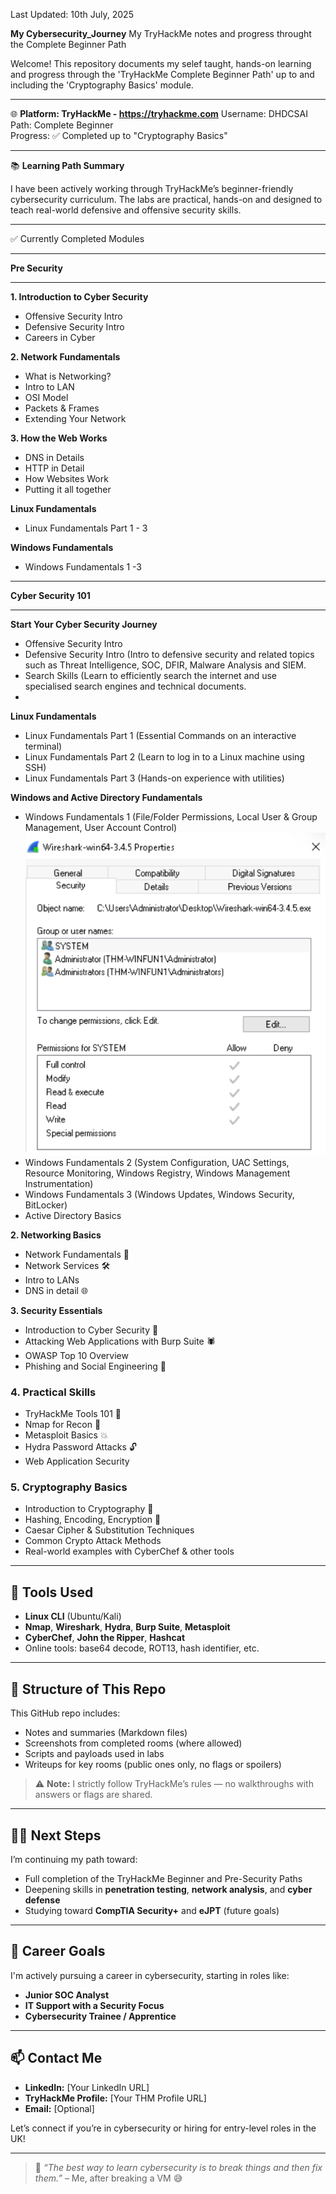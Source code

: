 Last Updated: 10th July, 2025

**My Cybersecurity_Journey**
My TryHackMe notes and progress throught the Complete Beginner Path

Welcome! This repository documents my selef taught, hands-on learning and progress through the 'TryHackMe Complete Beginner Path' up to and including the 'Cryptography Basics' module.

---

🌐 
**Platform: TryHackMe - https://tryhackme.com**
Username: DHDCSAI  
Path: Complete Beginner  
Progress: ✅ Completed up to "Cryptography Basics"  

---

📚 
**Learning Path Summary**

I have been actively working through TryHackMe’s beginner-friendly cybersecurity curriculum. The labs are practical, hands-on and designed to teach real-world defensive and offensive security skills.

---

✅ Currently Completed Modules
***************************************
**Pre Security**
***************************************

**1. Introduction to Cyber Security**
- Offensive Security Intro
- Defensive Security Intro
- Careers in Cyber

**2. Network Fundamentals**
- What is Networking?
- Intro to LAN
- OSI Model
- Packets & Frames
- Extending Your Network

**3. How the Web Works**
- DNS in Details
- HTTP in Detail
- How Websites Work
- Putting it all together 

**Linux Fundamentals**
- Linux Fundamentals Part 1 - 3

**Windows Fundamentals**
- Windows Fundamentals 1 -3
  
************************************
**Cyber Security 101**
************************************
**Start Your Cyber Security Journey**
- Offensive Security Intro
- Defensive Security Intro (Intro to defensive security and related topics such as Threat Intelligence, SOC, DFIR, Malware Analysis and SIEM.
- Search Skills (Learn to efficiently search the internet and use specialised search engines and technical documents.
- 
**Linux Fundamentals**
- Linux Fundamentals Part 1 (Essential Commands on an interactive terminal)
- Linux Fundamentals Part 2 (Learn to log in to a Linux machine using SSH)
- Linux Fundamentals Part 3 (Hands-on experience with utilities)

**Windows and Active Directory Fundamentals**
- Windows Fundamentals 1 (File/Folder Permissions, Local User & Group Management, User Account Control) ![ActiveDirectory](media/UserAccountControl_WindowsFundamentals1_task7_thm.png)
- Windows Fundamentals 2 (System Configuration, UAC Settings, Resource Monitoring, Windows Registry, Windows Management Instrumentation) 
- Windows Fundamentals 3 (Windows Updates, Windows Security, BitLocker)
- Active Directory Basics
  


**2. Networking Basics**
- Network Fundamentals 🔌
- Network Services 🛠️
- Intro to LANs
- DNS in detail 🌐

**3. Security Essentials**
- Introduction to Cyber Security 🔐
- Attacking Web Applications with Burp Suite 🕷️
- OWASP Top 10 Overview
- Phishing and Social Engineering 🎣

### 4. **Practical Skills**
- TryHackMe Tools 101 🧰
- Nmap for Recon 📡
- Metasploit Basics 💥
- Hydra Password Attacks 🔓
- Web Application Security

### 5. **Cryptography Basics**
- Introduction to Cryptography 🧬
- Hashing, Encoding, Encryption 🔑
- Caesar Cipher & Substitution Techniques
- Common Crypto Attack Methods
- Real-world examples with CyberChef & other tools

---

## 🧰 Tools Used

- **Linux CLI** (Ubuntu/Kali)
- **Nmap**, **Wireshark**, **Hydra**, **Burp Suite**, **Metasploit**
- **CyberChef**, **John the Ripper**, **Hashcat**
- Online tools: base64 decode, ROT13, hash identifier, etc.

---

## 📁 Structure of This Repo

This GitHub repo includes:
- Notes and summaries (Markdown files)
- Screenshots from completed rooms (where allowed)
- Scripts and payloads used in labs
- Writeups for key rooms (public ones only, no flags or spoilers)

> ⚠️ **Note:** I strictly follow TryHackMe’s rules — no walkthroughs with answers or flags are shared.

---

## 🧗‍♂️ Next Steps

I’m continuing my path toward:
- Full completion of the TryHackMe Beginner and Pre-Security Paths
- Deepening skills in **penetration testing**, **network analysis**, and **cyber defense**
- Studying toward **CompTIA Security+** and **eJPT** (future goals)

---

## 💼 Career Goals

I'm actively pursuing a career in cybersecurity, starting in roles like:
- **Junior SOC Analyst**
- **IT Support with a Security Focus**
- **Cybersecurity Trainee / Apprentice**

---

## 📫 Contact Me

- **LinkedIn:** [Your LinkedIn URL]
- **TryHackMe Profile:** [Your THM Profile URL]
- **Email:** [Optional]

Let’s connect if you’re in cybersecurity or hiring for entry-level roles in the UK!

---

> 🚀 _“The best way to learn cybersecurity is to break things and then fix them.”_ – Me, after breaking a VM 😅
